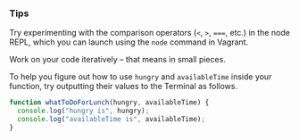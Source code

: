 ### Tips

Try experimenting with the comparison operators (`<`, `>`, `===`, etc.) in the node REPL, which you can launch using the `node` command in Vagrant.

Work on your code iteratively – that means in small pieces. 

To help you figure out how to use `hungry` and `availableTime` inside your function, try outputting their values to the Terminal as follows.

```js
function whatToDoForLunch(hungry, availableTime) {
  console.log("hungry is", hungry);
  console.log("availableTime is", availableTime);
}

```

